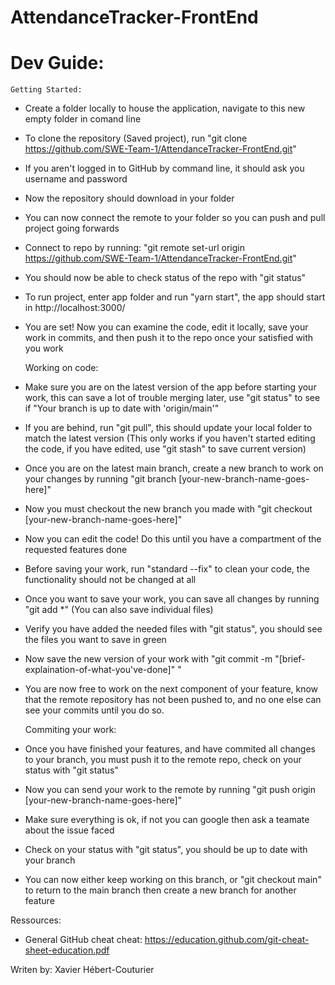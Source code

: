 # AttendanceTracker-FrontEnd

# Dev Guide:

    Getting Started:
- Create a folder locally to house the application, navigate to this new empty folder in comand line
- To clone the repository (Saved project), run "git clone https://github.com/SWE-Team-1/AttendanceTracker-FrontEnd.git"
- If you aren't logged in to GitHub by command line, it should ask you username and password
- Now the repository should download in your folder
- You can now connect the remote to your folder so you can push and pull project going forwards
- Connect to repo by running: "git remote set-url origin https://github.com/SWE-Team-1/AttendanceTracker-FrontEnd.git"
- You should now be able to check status of the repo with "git status"
- To run project, enter app folder and run "yarn start", the app should start in http://localhost:3000/
- You are set! Now you can examine the code, edit it locally, save your work in commits, and then push it to the repo once your satisfied with you work

    Working on code:
- Make sure you are on the latest version of the app before starting your work, this can save a lot of trouble merging later, use "git status" to see if "Your branch is up to date with 'origin/main'"
- If you are behind, run "git pull", this should update your local folder to match the latest version (This only works if you haven't started editing the code, if you have edited, use "git stash" to save current version)
- Once you are on the latest main branch, create a new branch to work on your changes by running "git branch [your-new-branch-name-goes-here]"
- Now you must checkout the new branch you made with "git checkout [your-new-branch-name-goes-here]"
- Now you can edit the code! Do this until you have a compartment of the requested features done
- Before saving your work, run "standard --fix" to clean your code, the functionality should not be changed at all
- Once you want to save your work, you can save all changes by running "git add *" (You can also save individual files)
- Verify you have added the needed files with "git status", you should see the files you want to save in green
- Now save the new version of your work with "git commit -m "[brief-explaination-of-what-you've-done]" "
- You are now free to work on the next component of your feature, know that the remote repository has not been pushed to, and no one else can see your commits until you do so.

    Commiting your work:
- Once you have finished your features, and have commited all changes to your branch, you must push it to the remote repo, check on your status with "git status"
- Now you can send your work to the remote by running "git push origin [your-new-branch-name-goes-here]"
- Make sure everything is ok, if not you can google then ask a teamate about the issue faced
- Check on your status with "git status", you should be up to date with your branch
- You can now either keep working on this branch, or "git checkout main" to return to the main branch then create a new branch for another feature

Ressources:
- General GitHub cheat cheat: https://education.github.com/git-cheat-sheet-education.pdf


Writen by: Xavier Hébert-Couturier
